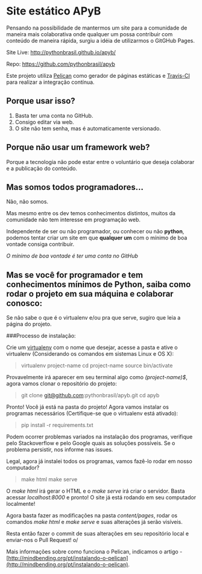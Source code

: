 # Site estático APyB

Pensando na possibilidade de mantermos um site para a comunidade de maneira mais colaborativa onde qualquer um possa contribuir com conteúdo de maneira rápida, surgiu a idéia de utilizarmos o GitGHub Pages.

Site Live:  http://pythonbrasil.github.io/apyb/

Repo: https://github.com/pythonbrasil/apyb

Este projeto utiliza [Pelican](http://blog.getpelican.com/) como gerador de páginas estáticas e [Travis-CI](https://travis-ci.org/) para realizar a integração contínua.

## Porque usar isso?

1. Basta ter uma conta no GitHub.
2. Consigo editar via web.
3. O site não tem senha, mas é automaticamente versionado.

## Porque não usar um framework web?

Porque a tecnologia não pode estar entre o voluntário que deseja colaborar e a publicação do conteúdo.

## Mas somos todos programadores...

Não, não somos.

Mas mesmo entre os dev temos conhecimentos distintos, muitos da comunidade não tem interesse em programação web.

Independente de ser ou não programador, ou conhecer ou não **python**, podemos tentar criar um site em que **qualquer um** com o mínimo de boa vontade consiga contribuir.

*O mínimo de boa vontade é ter uma conta no GitHub*

## Mas se você for programador e tem conhecimentos mínimos de Python, saiba como rodar o projeto em sua máquina e colaborar conosco:

Se não sabe o que é o virtualenv e/ou pra que serve, sugiro que leia a página do projeto.

###Processo de instalação:

Crie um [virtualenv](https://virtualenv.readthedocs.org/en/latest/) com o nome que desejar, acesse a pasta e ative o virtualenv (Considerando os comandos em sistemas Linux e OS X):

> virtualenv project-name
> cd project-name
> source bin/activate

Provavelmente irá aparecer em seu terminal algo como *(project-name)$*, agora vamos clonar o repositório do projeto:

> git clone git@github.com:pythonbrasil/apyb.git
> cd apyb

Pronto! Você já está na pasta do projeto! Agora vamos instalar os programas necessários (Certifique-se que o virtualenv está ativado):

> pip install -r requirements.txt

Podem ocorrer problemas variados na instalação dos programas, verifique pelo Stackoverflow e pelo Google quais as soluções possíveis. Se o problema persistir, nos informe nas issues.

Legal, agora já instalei todos os programas, vamos fazê-lo rodar em nosso computador?

> make html
> make serve

O *make html* irá gerar o HTML e o *make serve* irá criar o servidor. Basta acessar *localhost:8000* e pronto! O site já está rodando em seu computador localmente!

Agora basta fazer as modificações na pasta *content/pages*, rodar os comandos *make html* e *make serve* e suas alterações já serão visíveis.

Resta então fazer o commit de suas alterações em seu repositório local e enviar-nos o Pull Request! o/

Mais informações sobre como funciona o Pelican, indicamos o artigo - [http://mindbending.org/pt/instalando-o-pelican](http://mindbending.org/pt/instalando-o-pelican).
